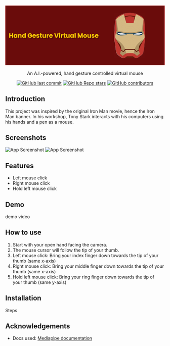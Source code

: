 
![Logo](resources/MouseBanner.png)

<p align="center">
An A.I.-powered, hand gesture controlled virtual mouse
</p>

<div align="center">

  <a href="">![GitHub last commit](https://img.shields.io/github/last-commit/AndersHaroldson/Virtual-Gesture-Mouse?style=flat-square)</a>
  <a href="">![GitHub Repo stars](https://img.shields.io/github/stars/AndersHaroldson/Virtual-Gesture-Mouse?style=flat-square)</a>
  <a href="">![GitHub contributors](https://img.shields.io/github/contributors/AndersHaroldson/Virtual-Gesture-Mouse?style=flat-square)</a>

</div>


## Introduction
This project was inspired by the original Iron Man movie, hence the Iron Man banner. In his workshop, Tony Stark interacts with his computers using his hands and a pen as a mouse. 

## Screenshots

![App Screenshot](resources/.png)
![App Screenshot](resources/.png)


## Features

- Left mouse click
- Right mouse click
- Hold left mouse click


## Demo

demo video

## How to use
1. Start with your open hand facing the camera.
2. The mouse cursor will follow the tip of your thumb. 
3. Left mouse click: Bring your index finger down towards the tip of your thumb (same x-axis)
4. Right mouse click: Bring your middle finger down towards the tip of your thumb (same x-axis)
5. Hold left mouse click: Bring your ring finger down towards the tip of your thumb (same y-axis)

## Installation

Steps

## Acknowledgements
  - Docs used: [Mediapipe documentation](https://developers.google.com/mediapipe/solutions/vision/hand_landmarker#models)

